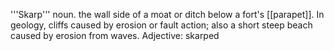 '''Skarp''' noun. the wall side of a moat or ditch below a fort's [[parapet]]. In geology, cliffs caused by erosion or fault action; also a short steep beach caused by erosion from waves.
Adjective: skarped